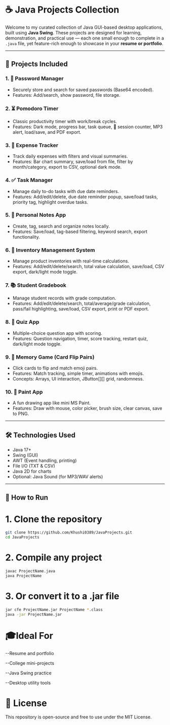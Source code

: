 # ☕ Java Projects Collection

Welcome to my curated collection of Java GUI-based desktop applications, built using **Java Swing**. These projects are designed for learning, demonstration, and practical use — each one small enough to complete in a `.java` file, yet feature-rich enough to showcase in your **resume or portfolio**.

---

## 📁 Projects Included

### 1. 🔐 Password Manager
- Securely store and search for saved passwords (Base64 encoded).
- Features: Add/search, show password, file storage.

### 2. ⏳ Pomodoro Timer
- Classic productivity timer with work/break cycles.
- Features: Dark mode, progress bar, task queue, 🍅 session counter, MP3 alert, load/save, and PDF export.

### 3. 💸 Expense Tracker
- Track daily expenses with filters and visual summaries.
- Features: Bar chart summary, save/load from file, filter by month/category, export to CSV, optional dark mode.

### 4. ✅ Task Manager
- Manage daily to-do tasks with due date reminders.
- Features: Add/edit/delete, due date reminder popup, save/load tasks, priority tag, highlight overdue tasks.

### 5. 📒 Personal Notes App
- Create, tag, search and organize notes locally.
- Features: Save/load, tag-based filtering, keyword search, export functionality.

### 6. 🧮 Inventory Management System
- Manage product inventories with real-time calculations.
- Features: Add/edit/delete/search, total value calculation, save/load, CSV export, dark/light mode toggle.

### 7. 📚 Student Gradebook
- Manage student records with grade computation.
- Features: Add/edit/delete/search, total/average/grade calculation, pass/fail highlighting, save/load, CSV export, print or PDF export.

### 8. 🧠 Quiz App
- Multiple-choice question app with scoring.
- Features: Question navigation, timer, score tracking, restart quiz, dark/light mode toggle.

### 9. 🧠 Memory Game (Card Flip Pairs)
- Click cards to flip and match emoji pairs.
- Features: Match tracking, simple timer, animations with emojis.
- Concepts: Arrays, UI interaction, JButton[][] grid, randomness.

### 10. 🎨 Paint App
- A fun drawing app like mini MS Paint.
- Features: Draw with mouse, color picker, brush size, clear canvas, save to PNG.

---

## 🛠️ Technologies Used
- Java 17+
- Swing (GUI)
- AWT (Event handling, printing)
- File I/O (TXT & CSV)
- Java 2D for charts
- Optional: Java Sound (for MP3/WAV alerts)

---

## 🚀 How to Run

# 1. Clone the repository
```bash
git clone https://github.com/Khushi0389/JavaProjects.git
cd JavaProjects
```

# 2. Compile any project
```bash
javac ProjectName.java
java ProjectName
```

# 3. Or convert it to a .jar file
```bash
jar cfe ProjectName.jar ProjectName *.class
java -jar ProjectName.jar
```

# 🎓Ideal For
--Resume and portfolio

--College mini-projects

--Java Swing practice

--Desktop utility tools

# 📜 License
This repository is open-source and free to use under the MIT License.
